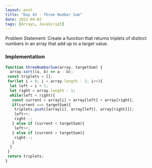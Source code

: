 ```yaml
---
layout: post
title: "Day 43 - Three Number Sum"
date: 2022-04-02
tags: [Arrays, JavaScript]
---
```


Problem Statement: Create a function that returns triplets of distinct numbers in an array that add up to a target value.

### Implementation

```js
function threeNumberSum(array, targetSum) {
  array.sort((a, b) => a - b);
 const triplets = [];
 for(let i = 0; i < array.length - 2; i++){
  let left = i + 1;
  let right = array.length - 1;
  while(left < right){
   const current = array[i] + array[left] + array[right];
   if(current === targetSum){
    triplets.push([array[i], array[left], array[right]]);
    left++;
    right--;
   } else if (current < targetSum){
    left++;
   } else if (current > targetSum){
    right--;
   }
  }
 }
 return triplets;
}
```
